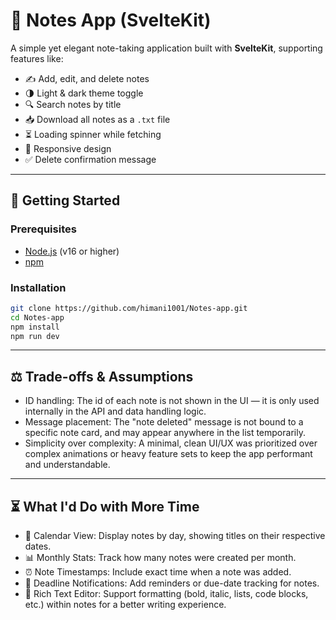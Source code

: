 <h1> 📝 Notes App (SvelteKit) </h1>

A simple yet elegant note-taking application built with **SvelteKit**, supporting features like:

- ✍️ Add, edit, and delete notes
- 🌗 Light & dark theme toggle
- 🔍 Search notes by title
- 📥 Download all notes as a `.txt` file
- ⏳ Loading spinner while fetching
- 📱 Responsive design
- ✅ Delete confirmation message

---

<h2> 🚀 Getting Started </h2>

<h3> Prerequisites </h3>

- [Node.js](https://nodejs.org/) (v16 or higher)
- [npm](https://www.npmjs.com/)

<h3> Installation </h3>

```bash
git clone https://github.com/himani1001/Notes-app.git
cd Notes-app
npm install
npm run dev
```
---

<h2> ⚖️ Trade-offs & Assumptions </h2>

- ID handling: The id of each note is not shown in the UI — it is only used internally in the API and data handling logic.
- Message placement: The "note deleted" message is not bound to a specific note card, and may appear anywhere in the list temporarily.
- Simplicity over complexity: A minimal, clean UI/UX was prioritized over complex animations or heavy feature sets to keep the app performant and understandable.

---

<h2> ⏳ What I'd Do with More Time </h2>

- 📅 Calendar View: Display notes by day, showing titles on their respective dates.
- 📊 Monthly Stats: Track how many notes were created per month.
- ⏰ Note Timestamps: Include exact time when a note was added.
- 🔔 Deadline Notifications: Add reminders or due-date tracking for notes.
- 📝 Rich Text Editor: Support formatting (bold, italic, lists, code blocks, etc.) within notes for a better writing experience.